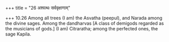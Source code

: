 +++
title = "26 अश्वत्थः सर्ववृक्षाणाम्"

+++
10.26 Among all trees (I am) the Asvatha (peepul), and Narada among the
divine sages. Among the dandharvas \[A class of demigods regarded as the
musicians of gods.\] (I am) Citraratha; among the perfected ones, the
sage Kapila.
